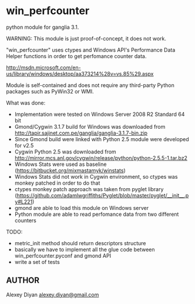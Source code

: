 win_perfcounter
===============

python module for ganglia 3.1.

WARNING: This module is just proof-of-concept, it does not work.

"win_perfcounter" uses ctypes and Windows API's Performance Data Helper functions in order to get perfomance counter data.

http://msdn.microsoft.com/en-us/library/windows/desktop/aa373214%28v=vs.85%29.aspx

Module is self-contained and does not require any third-party Python packages such as PyWin32 or WMI.

What was done:
- Implementation were tested on Windows Server 2008 R2 Standard 64 bit
- Gmond/Cygwin 3.1.7 build for Windows was downloaded from http://tapir.sajinet.com.pe/ganglia/ganglia-3.1.7-bin.zip
- Since Gmond build were linked with Python 2.5 module were developed for v2.5
- Cygwin Python 2.5 was downloaded from http://mirror.mcs.anl.gov/cygwin/release/python/python-2.5.5-1.tar.bz2
- Windows Stats were used as baseline (https://bitbucket.org/mixmastamyk/winstats)
- Windows Stats did not work in Cygwin environment, so ctypes was monkey patched in order to do that
- ctypes monkey patch approach was taken from pyglet library (https://github.com/adamlwgriffiths/Pyglet/blob/master/pyglet/__init__.py#L221)
- gmond are able to load this module on Windows server
- Python module are able to read perfomance data from two different counters

TODO:
- metric_init method should return descriptors structure
- basically we have to implement all the glue code between win_perfcounter.pyconf and gmond API
- write a set of tests

## AUTHOR

Alexey Diyan <alexey.diyan@gmail.com>